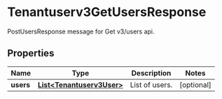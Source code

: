 

# Tenantuserv3GetUsersResponse

PostUsersResponse message for Get v3/users api.

## Properties

| Name | Type | Description | Notes |
|------------ | ------------- | ------------- | -------------|
|**users** | [**List&lt;Tenantuserv3User&gt;**](Tenantuserv3User.md) | List of users. |  [optional] |



